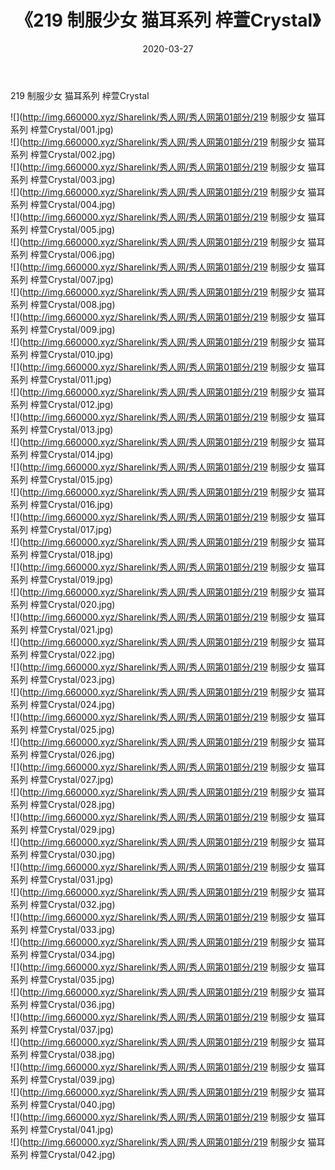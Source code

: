 ﻿---
layout: post
title:  《219 制服少女 猫耳系列 梓萱Crystal》
date:   2020-03-27
img: http://img.660000.xyz/Sharelink/秀人网/秀人网第01部分/219 制服少女 猫耳系列 梓萱Crystal/000.jpg
categories: [美女, 清纯, 唯美]
---

219 制服少女 猫耳系列 梓萱Crystal

  ![](http://img.660000.xyz/Sharelink/秀人网/秀人网第01部分/219 制服少女 猫耳系列 梓萱Crystal/001.jpg) <br> ![](http://img.660000.xyz/Sharelink/秀人网/秀人网第01部分/219 制服少女 猫耳系列 梓萱Crystal/002.jpg) <br> ![](http://img.660000.xyz/Sharelink/秀人网/秀人网第01部分/219 制服少女 猫耳系列 梓萱Crystal/003.jpg) <br> ![](http://img.660000.xyz/Sharelink/秀人网/秀人网第01部分/219 制服少女 猫耳系列 梓萱Crystal/004.jpg) <br> ![](http://img.660000.xyz/Sharelink/秀人网/秀人网第01部分/219 制服少女 猫耳系列 梓萱Crystal/005.jpg) <br> ![](http://img.660000.xyz/Sharelink/秀人网/秀人网第01部分/219 制服少女 猫耳系列 梓萱Crystal/006.jpg) <br> ![](http://img.660000.xyz/Sharelink/秀人网/秀人网第01部分/219 制服少女 猫耳系列 梓萱Crystal/007.jpg) <br> ![](http://img.660000.xyz/Sharelink/秀人网/秀人网第01部分/219 制服少女 猫耳系列 梓萱Crystal/008.jpg) <br> ![](http://img.660000.xyz/Sharelink/秀人网/秀人网第01部分/219 制服少女 猫耳系列 梓萱Crystal/009.jpg) <br> ![](http://img.660000.xyz/Sharelink/秀人网/秀人网第01部分/219 制服少女 猫耳系列 梓萱Crystal/010.jpg) <br> ![](http://img.660000.xyz/Sharelink/秀人网/秀人网第01部分/219 制服少女 猫耳系列 梓萱Crystal/011.jpg) <br> ![](http://img.660000.xyz/Sharelink/秀人网/秀人网第01部分/219 制服少女 猫耳系列 梓萱Crystal/012.jpg) <br> ![](http://img.660000.xyz/Sharelink/秀人网/秀人网第01部分/219 制服少女 猫耳系列 梓萱Crystal/013.jpg) <br> ![](http://img.660000.xyz/Sharelink/秀人网/秀人网第01部分/219 制服少女 猫耳系列 梓萱Crystal/014.jpg) <br> ![](http://img.660000.xyz/Sharelink/秀人网/秀人网第01部分/219 制服少女 猫耳系列 梓萱Crystal/015.jpg) <br> ![](http://img.660000.xyz/Sharelink/秀人网/秀人网第01部分/219 制服少女 猫耳系列 梓萱Crystal/016.jpg) <br> ![](http://img.660000.xyz/Sharelink/秀人网/秀人网第01部分/219 制服少女 猫耳系列 梓萱Crystal/017.jpg) <br> ![](http://img.660000.xyz/Sharelink/秀人网/秀人网第01部分/219 制服少女 猫耳系列 梓萱Crystal/018.jpg) <br> ![](http://img.660000.xyz/Sharelink/秀人网/秀人网第01部分/219 制服少女 猫耳系列 梓萱Crystal/019.jpg) <br> ![](http://img.660000.xyz/Sharelink/秀人网/秀人网第01部分/219 制服少女 猫耳系列 梓萱Crystal/020.jpg) <br> ![](http://img.660000.xyz/Sharelink/秀人网/秀人网第01部分/219 制服少女 猫耳系列 梓萱Crystal/021.jpg) <br> ![](http://img.660000.xyz/Sharelink/秀人网/秀人网第01部分/219 制服少女 猫耳系列 梓萱Crystal/022.jpg) <br> ![](http://img.660000.xyz/Sharelink/秀人网/秀人网第01部分/219 制服少女 猫耳系列 梓萱Crystal/023.jpg) <br> ![](http://img.660000.xyz/Sharelink/秀人网/秀人网第01部分/219 制服少女 猫耳系列 梓萱Crystal/024.jpg) <br> ![](http://img.660000.xyz/Sharelink/秀人网/秀人网第01部分/219 制服少女 猫耳系列 梓萱Crystal/025.jpg) <br> ![](http://img.660000.xyz/Sharelink/秀人网/秀人网第01部分/219 制服少女 猫耳系列 梓萱Crystal/026.jpg) <br> ![](http://img.660000.xyz/Sharelink/秀人网/秀人网第01部分/219 制服少女 猫耳系列 梓萱Crystal/027.jpg) <br> ![](http://img.660000.xyz/Sharelink/秀人网/秀人网第01部分/219 制服少女 猫耳系列 梓萱Crystal/028.jpg) <br> ![](http://img.660000.xyz/Sharelink/秀人网/秀人网第01部分/219 制服少女 猫耳系列 梓萱Crystal/029.jpg) <br> ![](http://img.660000.xyz/Sharelink/秀人网/秀人网第01部分/219 制服少女 猫耳系列 梓萱Crystal/030.jpg) <br> ![](http://img.660000.xyz/Sharelink/秀人网/秀人网第01部分/219 制服少女 猫耳系列 梓萱Crystal/031.jpg) <br> ![](http://img.660000.xyz/Sharelink/秀人网/秀人网第01部分/219 制服少女 猫耳系列 梓萱Crystal/032.jpg) <br> ![](http://img.660000.xyz/Sharelink/秀人网/秀人网第01部分/219 制服少女 猫耳系列 梓萱Crystal/033.jpg) <br> ![](http://img.660000.xyz/Sharelink/秀人网/秀人网第01部分/219 制服少女 猫耳系列 梓萱Crystal/034.jpg) <br> ![](http://img.660000.xyz/Sharelink/秀人网/秀人网第01部分/219 制服少女 猫耳系列 梓萱Crystal/035.jpg) <br> ![](http://img.660000.xyz/Sharelink/秀人网/秀人网第01部分/219 制服少女 猫耳系列 梓萱Crystal/036.jpg) <br> ![](http://img.660000.xyz/Sharelink/秀人网/秀人网第01部分/219 制服少女 猫耳系列 梓萱Crystal/037.jpg) <br> ![](http://img.660000.xyz/Sharelink/秀人网/秀人网第01部分/219 制服少女 猫耳系列 梓萱Crystal/038.jpg) <br> ![](http://img.660000.xyz/Sharelink/秀人网/秀人网第01部分/219 制服少女 猫耳系列 梓萱Crystal/039.jpg) <br> ![](http://img.660000.xyz/Sharelink/秀人网/秀人网第01部分/219 制服少女 猫耳系列 梓萱Crystal/040.jpg) <br> ![](http://img.660000.xyz/Sharelink/秀人网/秀人网第01部分/219 制服少女 猫耳系列 梓萱Crystal/041.jpg) <br> ![](http://img.660000.xyz/Sharelink/秀人网/秀人网第01部分/219 制服少女 猫耳系列 梓萱Crystal/042.jpg) <br>